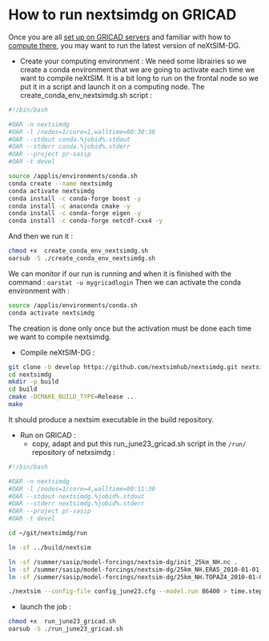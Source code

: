 # How to run nextsimdg on GRICAD

Once you are all [set up on GRICAD servers](https://github.com/sasip-climate/catalog-shared-data-SASIP/blob/main/gricad.md) and familiar with how to [compute there](https://github.com/sasip-climate/GRICAD-usage/blob/main/compute_GRICAD.md), you may want to run the latest version of neXtSIM-DG.

- Create your computing environment :
We need some librairies so we create a conda environment that we are going to activate each time we want to compile neXtSIM. It is a bit long to run on the frontal node so we put it in a script and launch it on a computing node. The create_conda_env_nextsimdg.sh script :

```bash
#!/bin/bash

#OAR -n nextsimdg
#OAR -l /nodes=1/core=1,walltime=00:30:30
#OAR --stdout conda.%jobid%.stdout
#OAR --stderr conda.%jobid%.stderr
#OAR --project pr-sasip
#OAR -t devel

source /applis/environments/conda.sh
conda create --name nextsimdg
conda activate nextsimdg
conda install -c conda-forge boost -y
conda install -c anaconda cmake -y
conda install -c conda-forge eigen -y
conda install -c conda-forge netcdf-cxx4 -y
```

And then we run it :
```bash
chmod +x  create_conda_env_nextsimdg.sh
oarsub -S ./create_conda_env_nextsimdg.sh
```

We can monitor if our run is running and when it is finished with the command : ```oarstat -u mygricadlogin```
Then we can activate the conda environment with :

```bash
source /applis/environments/conda.sh
conda activate nextsimdg
```

The creation is done only once but the activation must be done each time we want to compile nextsimdg.



- Compile neXtSIM-DG :

```bash
git clone -b develop https://github.com/nextsimhub/nextsimdg.git nextsimdg
cd nextsimdg
mkdir -p build
cd build
cmake -DCMAKE_BUILD_TYPE=Release ..
make
```

It should produce a nextsim executable in the build repository.

- Run on GRICAD :
  - copy, adapt and put this run_june23_gricad.sh script in the `/run/` repository of netxsimdg :
 
```bash
#!/bin/bash

#OAR -n nextsimdg
#OAR -l /nodes=1/core=4,walltime=00:11:30
#OAR --stdout nextsimdg.%jobid%.stdout
#OAR --stderr nextsimdg.%jobid%.stderr
#OAR --project pr-sasip
#OAR -t devel

cd ~/git/nextsimdg/run

ln -sf ../build/nextsim

ln -sf /summer/sasip/model-forcings/nextsim-dg/init_25km_NH.nc .
ln -sf /summer/sasip/model-forcings/nextsim-dg/25km_NH.ERA5_2010-01-01_2011-01-01.nc .
ln -sf /summer/sasip/model-forcings/nextsim-dg/25km_NH.TOPAZ4_2010-01-01_2011-01-01.nc .

./nextsim --config-file config_june23.cfg --model.run 86400 > time.step
```
   - launch the job :

```bash
chmod +x  run_june23_gricad.sh
oarsub -S ./run_june23_gricad.sh
```
